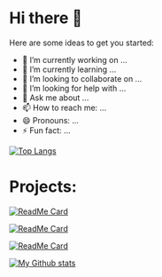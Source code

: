 # Hi there 👋


<!-- **arp99/arp99** is a ✨ _special_ ✨ repository because its `README.md` (this file) appears on your GitHub profile. -->

Here are some ideas to get you started:

- 🔭 I’m currently working on ...
- 🌱 I’m currently learning ...
- 👯 I’m looking to collaborate on ...
- 🤔 I’m looking for help with ...
- 💬 Ask me about ...
- 📫 How to reach me: ...
- 😄 Pronouns: ...
- ⚡ Fun fact: ...

[![Top Langs](https://github-readme-stats.vercel.app/api/top-langs/?username=arp99&layout=compact&theme=dracula)](https://github.com/arp99)

# Projects:
[![ReadMe Card](https://github-readme-stats.vercel.app/api/pin/?username=arp99&repo=arpan-portfolio&show_icons=true&theme=dracula&show_owner=arpan)](https://github.com/arp99/arpan-portfolio)

[![ReadMe Card](https://github-readme-stats.vercel.app/api/pin/?username=arp99&repo=border-radius-previewer&show_icons=true&theme=dracula&show_owner=arpan)](https://github.com/arp99/border-radius-previewer)

[![ReadMe Card](https://github-readme-stats.vercel.app/api/pin/?username=arp99&repo=Braille-translator&show_icons=true&theme=dracula&show_owner=arpan)](https://github.com/arp99/Braille-translator)

[![My Github stats](https://github-readme-stats.vercel.app/api?username=arp99&hide=stars&count_private=true&show_icons=true&theme=dracula)](https://github.com/arp99)
